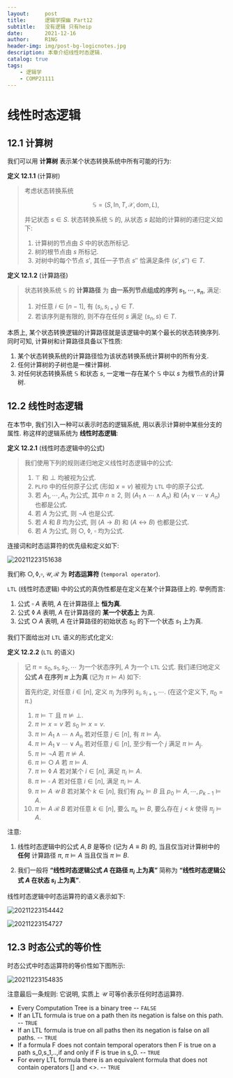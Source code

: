 ```yaml
---
layout:     post
title:      逻辑学探幽 Part12
subtitle:   没有逻辑 只有heip
date:       2021-12-16
author:     R1NG
header-img: img/post-bg-logicnotes.jpg
description: 本章介绍线性时态逻辑.
catalog: true
tags:
    - 逻辑学
    - COMP21111
---
```


# 线性时态逻辑

## 12.1 计算树

我们可以用 **计算树** 表示某个状态转换系统中所有可能的行为:

**定义 12.1.1** (计算树)
> 考虑状态转换系统 
> 
> $$\mathbb{S} = (S, \text{In}, T, \mathscr{X}, \text{dom}, L),$$
> 
> 并记状态 $s\in S$. 状态转换系统 $\mathbb{S}$ 的, 从状态 $s$ 起始的计算树的递归定义如下:
> 1. 计算树的节点由 $S$ 中的状态所标记.
> 2. 树的根节点由 $s$ 所标记.
> 3. 对树中的每个节点 $s'$, 其任一子节点 $s''$ 恰满足条件 $(s', s'') \in T$.

**定义 12.1.2** (计算路径)
> 状态转换系统 $\mathbb{S}$ 的 **计算路径** 为 **由一系列节点组成的序列 $s_1, \cdots, s_n$**, 满足:
> 1. 对任意 $i  \in [n-1]$, 有 $(s_i, s_{i+1})\in T$.
> 2. 若该序列是有限的, 则不存在任何 $s$ 满足 $(s_n, s) \in T$. 

本质上, 某个状态转换逻辑的计算路径就是该逻辑中的某个最长的状态转换序列. 同时可知, 计算树和计算路径具备以下性质:

1. 某个状态转换系统的计算路径恰为该状态转换系统计算树中的所有分支. 
2. 任何计算树的子树也是一棵计算树.
3. 对任何状态转换系统 $\mathbb{S}$ 和状态 $s$, 一定唯一存在某个 $\mathbb{S}$ 中以 $s$ 为根节点的计算树.


## 12.2 线性时态逻辑

在本节中, 我们引入一种可以表示时态的逻辑系统, 用以表示计算树中某些分支的属性. 称这样的逻辑系统为 **线性时态逻辑**:

**定义 12.2.1** (线性时态逻辑中的公式)
> 我们使用下列的规则递归地定义线性时态逻辑中的公式:
> 1. $\top$ 和 $\perp$ 均被视为公式.
> 2. `PLFD` 中的任何原子公式 (形如 $x=v$) 被视为 `LTL` 中的原子公式.
> 3. 若 $A_1, \cdots, A_n$ 为公式, 其中 $n \geqslant 2$, 则 $(A_1 \wedge \cdots \wedge A_n)$ 和 $(A_1 \vee \cdots \vee A_n)$ 也都是公式. 
> 4. 若 $A$ 为公式, 则 $\neg A$ 也是公式.
> 5. 若 $A$ 和 $B$ 均为公式, 则 $(A \rightarrow B)$ 和 $(A \leftrightarrow B)$ 也都是公式. 
> 6. 若 $A$ 为公式, 则 $\bigcirc$, $\lozenge$, $\square$ 均为公式. 

连接词和时态运算符的优先级和定义如下: 

![20211223151638](https://cdn.jsdelivr.net/gh/KirisameR/KirisameR.github.io/img/blogpost_images/20211223151638.png)

我们称 $\bigcirc, \lozenge, \square, \mathcal{U}, \mathcal{R}$ 为 **时态运算符** (`temporal operator`).

`LTL` (线性时态逻辑) 中的公式的真伪性都是在定义在某个计算路径上的. 举例而言:

1. 公式 $\square ~ A$ 表明, $A$ 在计算路径上 **恒为真**.
2. 公式 $\lozenge ~A$ 表明, $A$ 在计算路径的 **某一个状态上** 为真. 
3. 公式 $\bigcirc ~A$ 表明, $A$ 在计算路径的初始状态 $s_0$ 的下一个状态 $s_1$ 上为真. 

我们下面给出对 `LTL` 语义的形式化定义:

**定义 12.2.2** (`LTL` 的语义)
> 记 $\pi = s_0, s_1, s_2, \cdots$ 为一个状态序列, $A$ 为一个 `LTL` 公式. 我们递归地定义 **公式 $A$ 在序列 $\pi$ 上为真** (记为 $\pi \vDash A$) 如下: 
> 
> 首先约定, 对任意 $i \in [n]$, 定义 $\pi_i$ 为序列 $s_i, s_{i+1}, \cdots$. (在这个定义下, $\pi_0 = \pi$.)
>
> 1. $\pi \vDash \top$ 且 $\pi \nvDash \perp$.
> 2. $\pi \vDash x=v$ 若 $s_0 \vDash x=v$. 
> 3. $\pi \vDash A_1 \wedge \cdots \wedge A_n$ 若对任意 $j \in [n]$, 有 $\pi \vDash A_j$.
> 4. $\pi \vDash A_1 \vee \cdots \vee A_n$ 若对任意 $j \in [n]$, 至少有一个 $j$ 满足 $\pi \vDash A_j$.
> 5. $\pi \vDash \neg A$ 若 $\pi \nvDash A$.
> 6. $\pi \vDash \bigcirc ~A$ 若 $\pi \vDash A$.
> 7. $\pi \vDash \lozenge ~A$ 若对某个 $i \in [n]$, 满足 $\pi_i \vDash A$.
> 8. $\pi \vDash \square ~A$ 若对任意 $i \in [n]$, 满足 $\pi_i \vDash A$.
> 9. $\pi \vDash A~\mathcal{U}~B$ 若对某个 $k \in [n]$, 我们有 $p_k \vDash B$ 且 $p_0 \vDash A, \cdots, p_{k-1} \vDash A$.
> 10. $\pi \vDash A~\mathcal{R}~B$ 若对任意 $k \in [n]$, 要么 $\pi_k \vDash B$, 要么存在 $j < k$ 使得 $\pi_j \vDash A$.

注意:

1. 线性时态逻辑中的公式 $A, B$ 是等价 (记为 $A \equiv B$) 的, 当且仅当对计算树中的 **任何** 计算路径 $\pi$, $\pi \vDash A$ 当且仅当 $\pi \vDash B$. 

2. 我们一般将 **“线性时态逻辑公式 $A$ 在路径 $\pi_i$ 上为真”** 简称为 **“线性时态逻辑公式 $A$ 在状态 $s_i$ 上为真”**.

线性时态逻辑中时态运算符的语义表示如下:

![20211223154442](https://cdn.jsdelivr.net/gh/KirisameR/KirisameR.github.io/img/blogpost_images/20211223154442.png)

![20211223154727](https://cdn.jsdelivr.net/gh/KirisameR/KirisameR.github.io/img/blogpost_images/20211223154727.png)

## 12.3 时态公式的等价性

时态公式中时态运算符的等价性如下图所示:

![20211223154835](https://cdn.jsdelivr.net/gh/KirisameR/KirisameR.github.io/img/blogpost_images/20211223154835.png)

注意最后一条规则: 它说明, 实质上 $\mathcal{U}$ 可等价表示任何时态运算符.

* Every Computation Tree is a binary tree -- `FALSE`
* If an LTL formula is true on a path then its negation is false on this path. -- `TRUE`
* If an LTL formula is true on all paths then its negation is false on all paths. -- `TRUE`
* If a formula F does not contain temporal operators then F is true on a path s_0,s_1,..,if and only if F is true in s_0. -- `TRUE`
* For every LTL formula there is an equivalent formula that does not contain operators [] and <>.  -- `TRUE`


